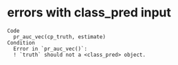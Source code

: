 # errors with class_pred input

    Code
      pr_auc_vec(cp_truth, estimate)
    Condition
      Error in `pr_auc_vec()`:
      ! `truth` should not a <class_pred> object.

